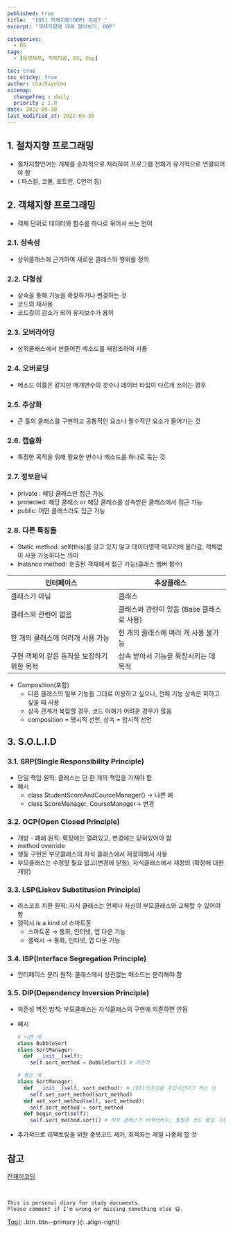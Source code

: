 ```yaml
---
published: true
title:  "[OS] 객체지향(OOP) 이란? "
excerpt: "객체지향에 대해 알아보기, OOP"

categories:
  - OS
tags:
  - [운영체제, 객체지향, OS, Oop]

toc: true
toc_sticky: true
author: chachayelmo
sitemap:
  changefreq : daily
  priority : 1.0
date: 2022-09-30
last_modified_at: 2022-09-30
---
```


## 1. 절차지향 프로그래밍
- 절차지향언어는 개체를 순차적으로 처리하여 프로그램 전체가 유기적으로 연결되어야 함
- ( 파스칼, 코볼, 포트란, C언어 등)

## 2. 객체지향 프로그래밍

- 객체 단위로 데이터와 함수를 하나로 묶어서 쓰는 언어

### 2.1. 상속성
  - 상위클래스에 근거하여 새로운 클래스와 행위를 정의

### 2.2. 다형성
  - 상속을 통해 기능을 확장하거나 변경하는 것
  - 코드의 재사용
  - 코드길이 감소가 되어 유지보수가 용이

### 2.3. 오버라이딩
  - 상위클래스에서 만들어진 메소드를 재창조하여 사용

### 2.4. 오버로딩
  - 메소드 이름은 같지만 매개변수의 갯수나 데이터 타입이 다르게 쓰이는 경우

### 2.5. 추상화
  - 큰 틀의 클래스를 구현하고 공통적인 요소나 필수적인 요소가 들어가는 것

### 2.6. 캡슐화
  - 특정한 목적을 위해 필요한 변수나 메소드를 하나로 묶는 것

### 2.7. 정보은닉
  - private : 해당 클래스만 접근 가능
  - protected: 해당 클래스 or 해당 클래스를 상속받은 클래스에서 접근 가능
  - public: 어떤 클래스라도 접근 가능

### 2.8. 다른 특징들
- Static method: self(this)를 갖고 있지 않고 데이터영역 메모리에 올라감, 객체없이 사용 가능하다는 의미
- Instance method: 호출된 객체에서 접근 가능(클래스 멤버 함수)

| 인터페이스 | 추상클래스 |
| --- | --- |
| 클래스가 아님 | 클래스 |
| 클래스와 관련이 없음 | 클래스와 관련이 있음 (Base 클래스로 사용) |
| 한 개의 클래스에 여러개 사용 가능 | 한 개의 클래스에 여러 개 사용 불가능 |
| 구현 객체의 같은 동작을 보장하기 위한 목적 | 상속 받아서 기능을 확장시키는 데 목적 |
- Composition(포함)
    - 다른 클래스의 일부 기능을 그대로 이용하고 싶으나, 전체 기능 상속은 피하고 싶을 때 사용
    - 상속 관계가 복잡할 경우, 코드 이해가 어려운 경우가 많음
    - composition = 명시적 선언, 상속 = 암시적 선언

## 3. S.O.L.I.D

### 3.1. SRP(Single Responsibility Principle)
  - 단일 책임 원칙: 클래스는 단 한 개의 책임을 가져야 함
  - 예시
      - class StudentScoreAndCourceManager() → 나쁜 예
      - class ScoreManager, CourseManager→ 변경

### 3.2. OCP(Open Closed Principle)
  - 개방 - 폐쇄 원칙: 확장에는 열려있고, 변경에는 닫혀있어야 함
  - method override
  - 행동 구현은 부모클래스의 자식 클래스에서 재정의해서 사용
  - 부모클래스는 수정할 필요 없고(변경에 닫힘), 자식클래스에서 재정의 (확장에 대한 개방)

### 3.3. LSP(Liskov Substitusion Principle)
  - 리스코프 치환 원칙: 자식 클래스는 언제나 자신의 부모클래스와 교체할 수 있어야 함
  - 갤럭시 is a kind of 스마트폰
      - 스마트폰 → 통화, 인터넷, 앱 다운 기능
      - 갤럭시 → 통화, 인터넷, 앱 다운 기능

### 3.4. ISP(Interface Segregation Principle)
  - 인터페이스 분리 원칙: 클래스에서 상관없는 메소드는 분리해야 함

### 3.5. DIP(Dependency Inversion Principle)
  - 의존성 역전 법칙: 부모클래스는 자식클래스의 구현에 의존하면 안됨
  - 예시
      
      ```python
      # 나쁜 예
      class BubbleSort
      class SortManager:
        def __init__(self):
          self.sort_method = BubbleSort() # 의존적
      
      # 좋은 예
      class SortManager:
        def __init__(self, sort_method): # (DI)의존성을 주입시킨다고 하는 것
          self.set_sort_method(sort_method)
        def set_sort_method(self, sort_method):
          self.sort_method = sort_method
        def begin_sort(self):
          self.sort_method.sort() # 하부 클래스가 바뀌더라도, 동일한 코드 활용 가능토록 인터페이스화
      ```
        
- 추가적으로 리팩토링을 위한 중복코드 제거, 최적화는 제일 나중에 할 것

## 참고
[잔재미코딩](https://www.fun-coding.org/PL&OOP1-2.html)

<br>

    This is personal diary for study documents.
    Please comment if I'm wrong or missing something else 😄. 

[Top](#){: .btn .btn--primary }{: .align-right}